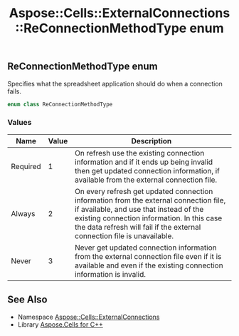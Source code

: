 ﻿---
title: Aspose::Cells::ExternalConnections::ReConnectionMethodType enum
linktitle: ReConnectionMethodType
second_title: Aspose.Cells for C++ API Reference
description: 'Aspose::Cells::ExternalConnections::ReConnectionMethodType enum. Specifies what the spreadsheet application should do when a connection fails in C++.'
type: docs
weight: 1300
url: /cpp/aspose.cells.externalconnections/reconnectionmethodtype/
---
## ReConnectionMethodType enum


Specifies what the spreadsheet application should do when a connection fails.

```cpp
enum class ReConnectionMethodType
```

### Values

| Name | Value | Description |
| --- | --- | --- |
| Required | 1 | On refresh use the existing connection information and if it ends up being invalid then get updated connection information, if available from the external connection file. |
| Always | 2 | On every refresh get updated connection information from the external connection file, if available, and use that instead of the existing connection information. In this case the data refresh will fail if the external connection file is unavailable. |
| Never | 3 | Never get updated connection information from the external connection file even if it is available and even if the existing connection information is invalid. |

## See Also

* Namespace [Aspose::Cells::ExternalConnections](../)
* Library [Aspose.Cells for C++](../../)
